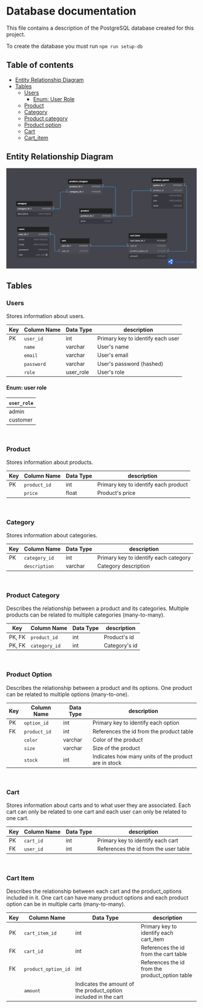 # Database documentation

This file contains a description of the PostgreSQL database created for this project.

To create the database you must run `npm run setup-db`

## Table of contents

- [Entity Relationship Diagram](#entity-relationship-diagram)
- [Tables](#tables)
    - [Users](#users)
        - [Enum: User Role](#enum-user-role)
    - [Product](#product)
    - [Category](#category)
    - [Product category](#product-category)
    - [Product option](#product-option)
    - [Cart](#cart)
    - [Cart_item](#cart-item)



## Entity Relationship Diagram

![](entity_relationship_diagram.png)

## Tables

### Users

Stores information about users.

| Key | Column Name | Data Type | description |
| --- | ----------- | --------- | ----------- |
| PK  | `user_id`   | int       |Primary key to identify each user |
|     | `name`      | varchar   | User's name |
|     | `email`     | varchar   | User's email |
|     | `password`  | varchar   | User's password (hashed) |
|     | `role`      | user_role | User's role |

#### Enum: user role

| `user_role` |
| --------- |
| admin     |
|customer   |

&nbsp;
### Product
 Stores information about products.

| Key | Column Name | Data Type | description |
| --- | ----------- | --------- | ----------- |
| PK | `product_id` | int | Primary key to identify each product |
|    | `price` | float | Product's price |

&nbsp;
### Category 

Stores information about categories.

| Key | Column Name | Data Type | description |
| --- | ----------- | --------- | ----------- |
| PK  | `category_id` | int | Primary key to identify each category |
|     | `description` | varchar | Category description |

&nbsp;
### Product Category

Describes the relationship between a product and its categories.
Multiple products can be related to multiple categories (many-to-many).

| Key | Column Name | Data Type | description |
| --- | ----------- | --------- | ----------- |
| PK, FK  | `product_id` | int | Product's id |
| PK, FK  | `category_id` | int | Category's id |

&nbsp;
### Product Option 

Describes the relationship between a product and its options.
One product can be related to multiple options (many-to-one).

| Key | Column Name | Data Type | description |
| --- | ----------- | --------- | ----------- |
| PK  | `option_id`  | int | Primary key to identify each option |
| FK  | `product_id` | int | References the id from the product table |
|     | `color`      | varchar | Color of the product |
|     | `size`       | varchar | Size of the product |
|     | `stock`  | int | Indicates how many units of the product are in stock |

&nbsp;
### Cart

Stores information about carts and to what user they are associated.
Each cart can only be related to one cart and each user can only be related to one cart. 

| Key | Column Name | Data Type | description |
| --- | ----------- | --------- | ----------- |
| PK | `cart_id` | int | Primary key to identify each cart |
| FK | `user_id` | int | References the id from the user table |

&nbsp;
### Cart Item

Describes the relationship between each cart and the product_options included in it.
One cart can have many product options and each product option can be in multiple carts (many-to-many).

| Key | Column Name | Data Type | description |
| --- | ----------- | --------- | ----------- |
| PK | `cart_item_id` | int | Primary key to identify each cart_item |
| FK | `cart_id` | int | References the id from the cart table |
| FK | `product_option_id` | int | References the id from the product_option table |
|    | `amount`  | Indicates the amount of the product_option included in the cart |
